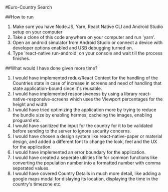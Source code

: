 #Euro-Country Search

##How to run

1. Make sure you have Node.JS, Yarn, React Native CLI and Android Studio setup on your computer
2. Take a clone of this code anywhere on your computer and run 'yarn'.
3. Open an android simulator from Android Studio or connect a device with developer options enabled and USB debugging
turned on.
4. Type 'react-native run-android' on your console and wait till the process finishes.



##What would I have done given more time?

1. I would have implemented redux/React Context for the handling of the Countries state in case of increase in screens and need of handling that state application-bound since it's reusable.
2. I would have implemented responsiveness by using a library react-native-responsive-screens which uses the Viewport percentages for the height and width
3. I would have tried optimizing the application more by trying to reduce the bundle size by enabling hermes, cacheing the images, enabling proguard etc.
4. I would have sanitized the input for the country for it to be validated before sending to the server to ignore security concerns.
5. I would have chosen a design system like react-native-paper or material design, and added a different font to change the look, feel and the UX for the application.
6. I would have implemented an error boundary for the application.
7. I would have created a seperate utilities file for common functions like converting the population number into a formatted number with comma seperated values.
8. I would have covered Country Details in much more detail, like adding a google maps modal for dislaying its location, displaying the time in the country's timezone etc.